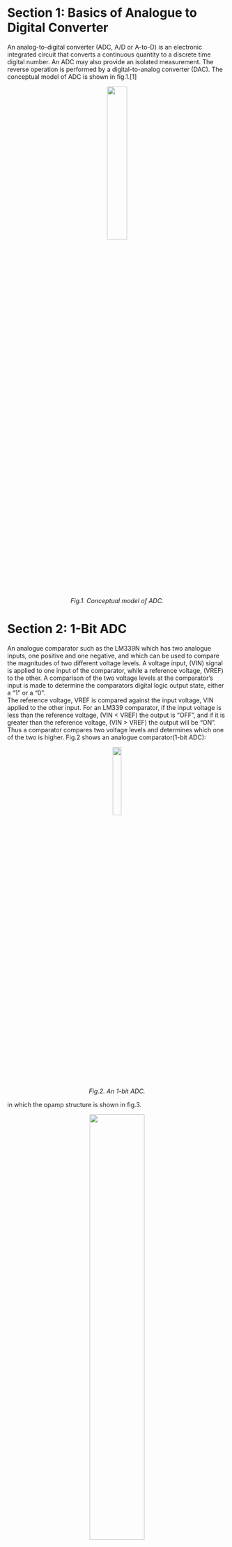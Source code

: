 # Section 1: Basics of Analogue to Digital Converter
An analog-to-digital converter (ADC, A/D or A-to-D) is an electronic integrated circuit that converts a continuous quantity to a discrete time digital number. An ADC may also provide an isolated measurement. The reverse operation is performed by a digital-to-analog converter (DAC). The conceptual model of ADC is shown in fig.1.[1]

<p align="center">
 <img src="https://user-images.githubusercontent.com/38715276/224112135-07998ed8-ec7b-44ab-8c4e-daea9c20553e.png"  style="width:30%"/>
    <br>
    <em>Fig.1. Conceptual model of ADC.</em>
</p>

# Section 2: 1-Bit ADC

An analogue comparator such as the LM339N which has two analogue inputs, one positive and one negative, and which can be used to compare the magnitudes of two different voltage levels. A voltage input, (VIN) signal is applied to one input of the comparator, while a reference voltage, (VREF) to the other. A comparison of the two voltage levels at the comparator’s input is made to determine the comparators digital logic output state, either a “1” or a “0”. <br>
The reference voltage, VREF is compared against the input voltage, VIN applied to the other input. For an LM339 comparator, if the input voltage is less than the reference voltage, (VIN < VREF) the output is “OFF”, and if it is greater than the reference voltage, (VIN > VREF) the output will be “ON”. Thus a comparator compares two voltage levels and determines which one of the two is higher. Fig.2 shows an analogue comparator(1-bit ADC):

<p align="center">
 <img src="https://user-images.githubusercontent.com/38715276/224158649-8a137478-7807-42ee-a6cd-ec0bbd20e58f.png"  style="width:20%"/>
    <br>
    <em>Fig.2. An 1-bit ADC.</em>
</p>

in which the opamp structure is shown in fig.3.

<p align="center">
 <img src=""  style="width:50%"/>
    <br>
    <em>Fig.3. A simple opamp.[2]</em>
</p>


# Section 3: Pre-Layout Simulation of a 1-Bit ADC
The schematic of pre-layout simulation in Xschem in shwon in fig.4.
<p align="center">
 <img src="https://user-images.githubusercontent.com/38715276/224172133-877fd306-a6a9-4bca-adcd-15d6f4bfa843.png"/>
    <br>
    <em>Fig.4. The schematic of pre-layout simulation in Xschem.</em>
</p>

The input and outout of 1-bit ADC is depicted in fig.5.

<p align="center">
 <img src="https://user-images.githubusercontent.com/38715276/224161566-72b37135-e546-4966-abcf-f27f45802161.png"  style="width:50%"  style="width:50%"/>
    <br>
    <em>Fig.5. The pre-layout's input and outout of 1-bit ADC.</em>
</p>

The delay of pre-layout implementation equals 0.9ns as illustrated in fig.6.

<p align="center">
 <img src="https://user-images.githubusercontent.com/38715276/224167391-46434ba2-b485-4148-a910-e9da954e0308.png"  style="width:50%"/>
    <br>
    <em>Fig.6. The delay of pre-layout simulation.</em>
</p>

Prelayout simulation files can be found [here](https://github.com/miladvafaieenezhad/msvsdwcomp/tree/main/week%204/sim/1).

# Section 4: Post-Layout Simulation of a 1-Bit ADC
By using Align the generated [.gds and .lef](https://github.com/miladvafaieenezhad/msvsdwcomp/tree/main/week%204/sim/2) files for the 1-bit ADC is as fig.7.
 
<p  align="center">
 <img src="https://user-images.githubusercontent.com/38715276/224170793-fcf27ad5-53f9-48ba-b69c-baadae700767.png"  style="height:250px" style="width:40%" />
    <br>
    <em>Fig.7. Files generated by Align: (a) gds and (b) lef.</em>
</p>

After importing .gds file into Magic and [extraction of parasitic capacitances](https://github.com/miladvafaieenezhad/msvsdwcomp/tree/main/week%204/sim/3), the post-layout result is as fig.8

 <p align="center">
 <img src="https://user-images.githubusercontent.com/38715276/224161988-9e38be06-aba8-4f8e-aefe-90a87040ed68.png"  style="width:50%"/>
    <br>
    <em>Fig.8. The post-layout simulation result.</em>
</p>

for which the delay equals 19ns as is illustrated in fig.9.

 <p align="center">
 <img src="https://user-images.githubusercontent.com/38715276/224168577-7702ae3f-d317-49ca-8d19-a4176f79ca70.png"  style="width:50%"/>
    <br>
    <em>Fig.9. The delay of post-layout simulation.</em>
</p>

Post layout simulation files can be found [here](https://github.com/miladvafaieenezhad/msvsdwcomp/tree/main/week%204/sim/4).

 # Section 5: Comparison Between Post-Layout and Pre-Layout Results
 
|      |  Pre-layout | Post-layout |
| --- | --- | --- |
| Period | &nbsp;&nbsp;&nbsp;  0.9ns | &nbsp;&nbsp;&nbsp;&nbsp;&nbsp;   1.9ns |

From table above, the role of parasitic capacitances on delay of the ADC is obvious.

 # Section 6: Top Module of Verilog Code for RO and ADC
 
 ```
 
 
 ```


# References
[1] R. Jacob Baker, "Data converter fundamentals" in CMOS circuits design, layout, and simulations, , Hoboken, New Jersey, USA: A JOHN WILEY & SONS, INC, 2010, pp. 930-970. <br>
[2] A. Kamath, Z. Chen, N. Shen, N. Singh, G. Q. Lo, D. L. Kwong,D. Kasprowicz, A. Pfitzner and W. Maly, “Realizing AND and ORFunctions With Single Vertical-Slit Field-Effect Transistor,” in IEEEElectron Device Letters, vol. 33, no. 2, pp. 152-154, Feb. 2012. doi:10.1109/LED.2011.2176309
